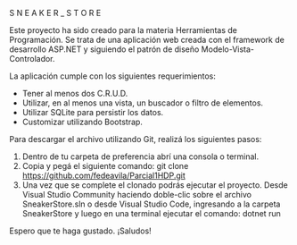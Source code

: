 S N E A K E R _ S T O R E

Este proyecto ha sido creado para la materia Herramientas de Programación.
Se trata de una aplicación web creada con el framework de desarrollo ASP.NET y siguiendo el patrón de diseño Modelo-Vista-Controlador.

La aplicación cumple con los siguientes requerimientos:
- Tener al menos dos C.R.U.D.
- Utilizar, en al menos una vista, un buscador o filtro de elementos.
- Utilizar SQLite para persistir los datos.
- Customizar utilizando Bootstrap.

Para descargar el archivo utilizando Git, realizá los siguientes pasos:
1) Dentro de tu carpeta de preferencia abrí una consola o terminal.
2) Copia y pegá el siguiente comando: git clone https://github.com/fedeavila/Parcial1HDP.git
3) Una vez que se complete el clonado podrás ejecutar el proyecto. Desde Visual Studio Community haciendo doble-clic sobre el archivo SneakerStore.sln o desde Visual Studio Code, ingresando a la carpeta SneakerStore y luego en una terminal ejecutar el comando: dotnet run


Espero que te haga gustado.
¡Saludos!
